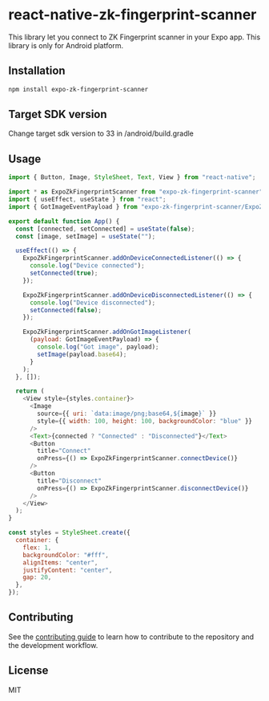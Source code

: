 # react-native-zk-fingerprint-scanner

This library let you connect to ZK Fingerprint scanner in your Expo app.
This library is only for Android platform.

## Installation

```sh
npm install expo-zk-fingerprint-scanner
```

## Target SDK version

Change target sdk version to 33 in /android/build.gradle


## Usage

```js
import { Button, Image, StyleSheet, Text, View } from "react-native";

import * as ExpoZkFingerprintScanner from "expo-zk-fingerprint-scanner";
import { useEffect, useState } from "react";
import { GotImageEventPayload } from "expo-zk-fingerprint-scanner/ExpoZkFingerprintScanner.types";

export default function App() {
  const [connected, setConnected] = useState(false);
  const [image, setImage] = useState("");

  useEffect(() => {
    ExpoZkFingerprintScanner.addOnDeviceConnectedListener(() => {
      console.log("Device connected");
      setConnected(true);
    });

    ExpoZkFingerprintScanner.addOnDeviceDisconnectedListener(() => {
      console.log("Device disconnected");
      setConnected(false);
    });

    ExpoZkFingerprintScanner.addOnGotImageListener(
      (payload: GotImageEventPayload) => {
        console.log("Got image", payload);
        setImage(payload.base64);
      }
    );
  }, []);

  return (
    <View style={styles.container}>
      <Image
        source={{ uri: `data:image/png;base64,${image}` }}
        style={{ width: 100, height: 100, backgroundColor: "blue" }}
      />
      <Text>{connected ? "Connected" : "Disconnected"}</Text>
      <Button
        title="Connect"
        onPress={() => ExpoZkFingerprintScanner.connectDevice()}
      />
      <Button
        title="Disconnect"
        onPress={() => ExpoZkFingerprintScanner.disconnectDevice()}
      />
    </View>
  );
}

const styles = StyleSheet.create({
  container: {
    flex: 1,
    backgroundColor: "#fff",
    alignItems: "center",
    justifyContent: "center",
    gap: 20,
  },
});


```

## Contributing

See the [contributing guide](CONTRIBUTING.md) to learn how to contribute to the repository and the development workflow.

## License

MIT


